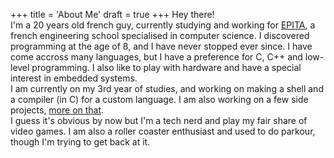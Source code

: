 +++
title = 'About Me'
draft = true
+++
Hey there!  
I'm a 20 years old french guy, currently studying and working for [EPITA](https://www.epita.fr/en/), a french engineering school specialised in computer science. I discovered programming at the age of 8, and I have never stopped ever since. I have come accross many languages, but I have a preference for C, C++ and low-level programming. I also like to play with hardware and have a special interest in embedded systems.  
I am currently on my 3rd year of studies, and working on making a shell and a compiler (in C) for a custom language. I am also working on a few side projects, [more on that](/projects).   
I guess it's obvious by now but I'm a tech nerd and play my fair share of video games. I am also a roller coaster enthusiast and used to do parkour, though I'm trying to get back at it.